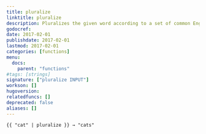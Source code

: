 ```yaml
---
title: pluralize
linktitle: pluralize
description: Pluralizes the given word according to a set of common English pluralization rules
godocref:
date: 2017-02-01
publishdate: 2017-02-01
lastmod: 2017-02-01
categories: [functions]
menu:
  docs:
    parent: "functions"
#tags: [strings]
signature: ["pluralize INPUT"]
workson: []
hugoversion:
relatedfuncs: []
deprecated: false
aliases: []
---
```


```
{{ "cat" | pluralize }} → "cats"
```

